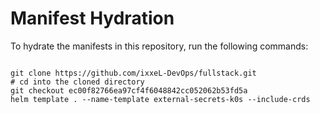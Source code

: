
# Manifest Hydration

To hydrate the manifests in this repository, run the following commands:

```shell

git clone https://github.com/ixxeL-DevOps/fullstack.git
# cd into the cloned directory
git checkout ec00f82766ea97cf4f6048842cc052062b53fd5a
helm template . --name-template external-secrets-k0s --include-crds
```
